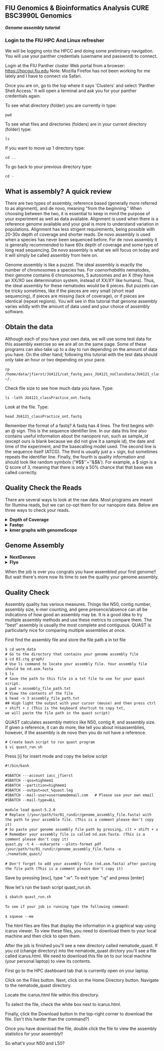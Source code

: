 
## FIU Genomics & Bioinformatics Analysis CURE BSC3990L Genomics ###

***Genome assembly tutorial***

 ### Login to the FIU HPC And Linux refresher
We will be logging onto the HPCC and doing some preliminary navigation. You will use your panther credentials (username and password) to connect.

Login at the FIU Panther cluster Web portal from a browser: https://hpcgui.fiu.edu Note: Mozilla Firefox has not been working for me lately and I have to connect via Safari.

Once you are on, go to the top where it says 'Clusters' and select 'Panther Shell Access.' It will open a terminal and ask you for your panther credentials again.

To see what directory (folder) you are currently in type:

    pwd

To see what files and directories (folders) are in your current directory (folder) type:

    ls

If you want to move up 1 directory type:

    cd ..

To go back to your previous directory type:

    cd -


## What is assembly? A quick review

There are two types of assembly, reference based (generally more referred to as alignment), and de novo, meaning "from the beginning." When choosing between the two, it is essential to keep in mind the purpose of your experiment as well as data available. Alignment is used when there is a reference genome available and your goal is more to understand variation in populations. Alignment has less strigent requirements, being possible with 20-30x depth of coverage and shorter reads. De novo assembly is used when a species has never been sequenced before. For de novo assembly it is generally recommended to have 60x depth of coverage and some type of long read sequencing. De novo assembly is what we will focus on today and it will simply be called assembly from here on.

Genome assembly is like a puzzel. The ideal assembly is exactly the number of chromosomes a species has. For _caenorhabditis_ nematodes, their genome contains 6 chromosomes, 5 autosomes and an X (they have an XX/XO sex determination system, instead of XX/XY like humans). Thus, the ideal assembly for these nematodes would be 6 pieces. But puzzels can be tricky sometimes, like if the pieces are very small (short read sequencing), if pieces are missing (lack of coverage), or if pieces are identical (repeat regions). You will see in this tutorial that genome assembly varies wildly with the amount of data used and your choice of assembly software.

## Obtain the data

Although each of you have your own data, we will use some test data for this assembly exercise so we are all on the same page. Some of these programs can also take up to a day to run depending on the amount of data you have. On the other hand, following this tutorial with the test data should only take an hour or two depending on your pace.

    cp /home/data/jfierst/JU4121/cat_fastq_pass_JU4121_noClassData/JU4121_classPractice_ont.fastq ~/.

Check file size to see how much data you have. Type:

    ls -lath JU4121_classPractice_ont.fastq

Look at the file. Type:

    head JU4121_classPractice_ont.fastq

Remember the format of a fastq? A fastq has 4 lines. The first begins with an @ sign. This is the sequence identifier line. In our data this line also contains useful information about the nanopore run, such as sample_id (except ours is blank because we did not give it a sample id), the date and time of the experiment, and the basecalling model used. The second line is the sequence itself (ATCG). The third is usually just a + sign, but sometimes repeats the identifier line. Finally, the fourth is quality information and should look like random symbols ("#$$''+''&$&'). For example, a $ sign is a Q score of 3, meaning that there is only a 50% chance that that base was called correctly. 

## Quality Check the Reads

There are several ways to look at the raw data. Most programs are meant for Illumina reads, but we can co-opt them for our nanopore data. Below are three ways to check your reads.

<details>
<summary><b>Depth of Coverage</b></summary>

We are going to use the awk language to process our fastq file and give us the total amount of base pairs in the fastq file.

    awk '{if(NR%4==2) total+=length($0)} END {print total}' JU4121_classPractice_ont.fastq > total_amount_of_base_pairs.txt

Once you see the prompt ($) then your command finished. 

This command is saying that if the current line number equals the second of every group of four lines, then count the characters and add the count to total. At the END, print the total and store it in total_amount_of_base_pairs.txt 

Make sure total_amount_of_base_pairs.txt was created and is in the current directory by typing:
    
    ls
    
Now view the contents in the total_amount_of_base_pairs.txt, type:

    head total_amount_of_base_pairs.txt
 
It's time to calculate the sequencing depth. The equation is: Sequencing depth of coverage formula= 
Total base pairs sequenced / Genome size​	( In our case the genome size will be 100,000,000 == 100Mega base pairs)

You may use a calculator. Alternatively, you could use awk in the command line for simple math: awk 'BEGIN { print total_base_pairs / 100000000 }' 

 What was your sequencing depth? (please write this down)

  In case your curious this is the full expanded form of Sequencing depth of coverage formula: 

  Sequencing depth of coverage = (Read length * Number of reads) / Genome size

</details>


<details>
<summary><b>Fastqc</b></summary>

Use vi to create a new file

    vi fastqc.sh

You should see the vi window with the ~ symbols. Type ‘i’ to get into input or insertion mode and then type the following into your file:
    
    #!/bin/bash

    #SBATCH --account acc_jfierst_classroom
    #SBATCH --partition highmem1
    #SBATCH --qos highmem1
    #SBATCH -n 8
    #SBATCH --output=output_fastqc.log
    #SBATCH --mail-user=username@email.com 	#use your own email instead
    #SBATCH --mail-type=ALL

    module load fastqc-0.11.7-gcc-4.8.5-72rtvom #code is loading the software needed

    mkdir -p fastqc_out   #code is saying if the directory doesn't already exist, make it

    fastqc JU4121_classPractice_ont.fastq -t 8 -o fastqc_out  #code is running the software on the input file with 8 threads and telling the output to be put in fastqc_out

Hit the escape button (‘esc’) to get out of insertion mode and type ‘:wq’ (without the single quotes) to save the file and exit vi. 

Submit the script:

    sbatch fastqc.sh

fastqc finishes in under a minute. The output is an html file in the directory fastqc_out. To view this, you need to download the file and open it in your preferred browser. To download a file from the HPC to your local machine, 

Go to the HPC dashboard tab that is currently open on your laptop. 

Click on the Files button.

Next, click on the Home Directory button.

Navigate to the file and check the white box next to it.

Finally, click the Download button in the top-right corner to download the file.

Your fastqc graphs should look something like:![screenshot](https://github.com/FierstLab/Bootcamp/blob/main/pictures/fastqc.png)

What are your shortest and longest reads?

What is the average quality score?

Notice the first few bases are really poor quality (I might have forgotten to trim the barcodes). 

</details>

<details>
<summary><b>kmer graphs with genomeScope</b></summary>
 
</details>

## Genome Assembly

<details>
<summary><b>NextDenovo</b></summary>

    #Create the input file
    ls SRR16242712.fastq > input.fofn

    #Create the configuration file for assembly
    vi run.cfg

Press [i] to enter insert mode and copy and paste the below section (this was obtained by going to nextDenovo documentation and copying the run.cfg file).

    [General]
    job_type = local
    job_prefix = nextDenovo
    task = all
    rewrite = yes
    deltmp = yes
    parallel_jobs = 20
    input_type = raw
    read_type = ont # Oxford Nanpore data
    input_fofn = input.fofn
    workdir = worm_data

    [correct_option]
    read_cutoff = 1k
    genome_size = 100M # Estimated genome size    
    sort_options = -m 20g -t 15
    minimap2_options_raw = -t 8
    pa_correction = 3
    correction_options = -p 15

    [assemble_option]
    minimap2_options_cns = -t 8
    nextgraph_options = -a 1
    
Save by pressing [esc], type ":w".
To exit type: ":q" and press [enter]

    #Create the script to run nextDenovo and create an assembled genome
    vi assemble.sh
Press [i] for insert mode and copy the below script

    #!/bin/bash

    #SBATCH --account iacc_jfierst
    #SBATCH --qos=highmem1
    #SBATCH --partition=highmem1
    #SBATCH --output=out_%assemble.log
    #SBATCH --mail-user=username@email.com 	#use your own email instead
    #SBATCH --mail-type=ALL

    module load nextDenovo-2.5.0

    nextDenovo run.cfg
Save by pressing [esc], type ":w". To exit type: ":q" and press [enter]

Run the script with:

    $ sbatch assemble.sh
To see if your job is running type the following command:

    $ squeue --me
The final assembly result is at 03.ctg_graph/nd.asm.fasta

</details>

<details>
<summary><b>Flye</b></summary>


</details>

When the job is over you congrats you have assembled your first genome!! But wait there's more now its time to see the quality your genome assembly.

## Quality Check
Assembly quality has various measures. Things like N50, contig number, assembly size, k-mer counting, and gene presence/absence can all be indications of how good an assembly may be. It is a good idea to try multiple assembly methods and use these metrics to compare them. The "best" assembly is usually the most complete and contiguous. QUAST is particularly nice for comparing multiple assemblies at once.

First find the assembly file and store the file path a in txt file
    
    $ cd worm_data
    # Go to the directory that contains your genome assembly file
    $ cd 03.ctg_graph/
    # Use ls command to locate your assembly file. Your assembly file should be nd.asm.fasta
    $ ls
    # Save the path to this file in a txt file to use for your quast script.
    $ pwd > assembly_file_path.txt
    # View the contents of the file
    $ head -n 3 assembly_file_path.txt
    ## High light the output with your cursor (mouse) and then press ctrl + shift + c (This is the keyboard shortcut to copy txt, 
    we will paste the file path in the quast script)

QUAST calculates assembly metrics like N50, contig #, and assembly size. If given a reference, it can do more, like tell you about misassemblies, however, if the assembly is de novo then you do not have a reference.

    # Create bash script to run quast program
    $ vi quast_run.sh
Press [i] for insert mode and copy the below script
    
    #!/bin/bash

    #SBATCH ---account iacc_jfierst
    #SBATCH --qos=highmem1
    #SBATCH --partition=highmem1
    #SBATCH --output=out_%quast.log
    #SBATCH --mail-user=username@email.com   # Please use your own email
    #SBATCH --mail-type=ALL

    module load quast-5.2.0  
    # Replace (/your/path/to/01_rundir/genome_assembly_file.fasta) with the path to your assemble file. (This is a comment please don't copy it)
    # So paste your genome assembly file path by pressing, clt + shift + v
    # Remember your assembly file is called nd.asm.fasta. (This is a comment please don't copy it)
    quast.py -t 4 --eukaryote --plots-format pdf /your/path/to/01_rundir/genome_assembly_file.fasta -o ./nematode_quast/
    
    # Don't forget to add your assembly file (nd.asm.fasta) after pasting the file path (This is a comment please don't copy it)
Save by pressing [esc], type ":w". To exit type: ":q" and press [enter]

Now let's run the bash script quast_run.sh.

    $ sbatch quast_run.sh
    
    To see if your job is running type the following command:

    $ squeue --me


The html files are files that display the information in a graphical way using icarus viewer. To view these files, you need to download them to your local machine and then click to open them.

After the job is finished you'll see a new directory called  nematode_quast. If you cd (change directory) into the nematode_quast dirctory you'll see a file called icarus.html. We need to download this file on to our local machine (your personal laptop) to view its contents.
 
First go to the HPC dashboard tab that is currently open on your laptop. 

Click on the Files button.
Next, click on the Home Directory button.
Navigate to the nematode_quast directory.

Locate the icarus.html file within this directory.

To select the file, check the white box next to icarus.html.

Finally, click the Download button in the top-right corner to download the file.
(Isn't this harder than the command?)

Once you have download the file, double click the file to view the assembly statistics for your assembly!!

So what's your N50 and L50?
